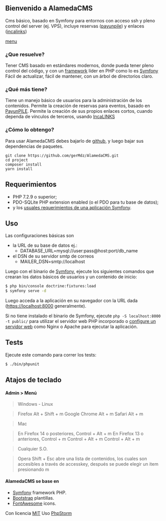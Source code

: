 ## Bienvenido a AlamedaCMS 

Cms básico, basado en Symfony para entornos con acceso ssh y pleno control del server (ej. VPS), incluye reservas ([payunpile][6]) y enlaces ([incalinks][7])

[menu](menu.md)
### ¿Que resuelve?
Tener CMS basado en estándares modernos, donde pueda tener pleno control del código, y con un [framework][1] líder en PHP como lo es [Symfony][1]
Fácil de actualizar, fácil de mantener, con un árbol de directorios claro.

### ¿Qué más tiene?

Tiene un manejo básico de usuarios para la administración de los contenidos.
Permite la creación de reservas para eventos, basado en [PayunPILE][6].
Permite la creación de sus propios enlaces cortos, cuando dependa de vínculos de terceros, usando [IncaLINKS][7]

### ¿Cómo lo obtengo?

Para usar AlamedaCMS debes bajarlo de [github][8], y luego bajar sus dependencias de paquetes. 

```
git clone https://github.com/gerMdz/AlamedaCMS.git
cd project
composer install
yarn install 
```


Requerimientos
------------

* PHP 7.2.9 o superior;
* PDO-SQLite PHP extension enabled (o el PDO para tu base de datos);
* y los [usuales requerimientos de una aplicación Symfony][2].

Uso
-----

Las configuraciones básicas son 
* la URL de su base de datos ej.:
   * DATABASE_URL=mysql://user:pass@host:port/db_name 
* el DSN de su servidor smtp de correos
  * MAILER_DSN=smtp://localhost
     
Luego con el binario de [Symfony][4], ejecute los siguientes comandos que crearan los datos básicos de usuarios y un contenido de inicio:

```bash
$ php bin/console doctrine:fixtures:load
$ symfony serve -d
```

Luego acceda a la aplicación en su navegador con la URL dada (<https://localhost:8000> generalmente).

Si no tiene instalado el binario de Symfony, ejecute `php -S localhost:8000 -t public/`
para utilizar el servidor web PHP incorporado o [configure un servidor web][3] como Nginx o
Apache para ejecutar la aplicación.

Tests
-----

Ejecute este comando para correr los tests:

```bash
$ ./bin/phpunit
```


## Atajos de teclado

#### Admin > Menú
> Windows - Linux


>Firefox 	Alt + Shift + m
Google Chrome 	Alt + m
Safari 	Alt + m


> Mac

>En Firefox 14 o posteriores, Control + Alt + m
En Firefox 13 o anteriores, Control + m
Control + Alt + m
Control + Alt + m

> Cualquier S.O.

>Opera 	Shift + Esc abre una lista de contenidos, los cuales son accesibles a través de accesskey, después se puede elegir un item presionando m


#### AlamedaCMS se base en
- [Symfony][1] framework PHP.
- [Bootstrap](https://getbootstrap.com/) plantillas.
- [FontAwesome](https://fortawesome.github.io/Font-Awesome/) icons.

Con licencia [MIT](https://github.com/gerMdz/AlamedaCMS/blob/AlamedaCMS/LICENSE)
Uso [PhpStorm][5] 


[1]: https://symfony.com
[2]: https://symfony.com/doc/current/reference/requirements.html
[3]: https://symfony.com/doc/current/cookbook/configuration/web_server_configuration.html
[4]: https://symfony.com/download
[5]: https://jb.gg/OpenSource.
[6]: https://github.com/gerMdz/payunpile
[7]: https://germdz.github.io/incalinks/
[8]: https://github.com/gerMdz/AlamedaCMS.git
